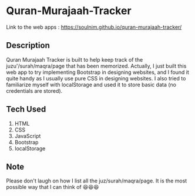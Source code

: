 # Quran-Murajaah-Tracker

Link to the web apps :
https://soulnim.github.io/quran-murajaah-tracker/

## Description
Quran Murajaah Tracker is built to help keep track of the juzu'/surah/maqra/page that has been memorized. Actually, I just built this web app to try implementing Bootstrap in designing websites, and I found it quite handy as I usually use pure CSS in designing websites. I also tried to familiarize myself with localStorage and used it to store basic data (no credentials are stored).

## Tech Used
1. HTML
2. CSS
3. JavaScript
4. Bootstrap
5. localStorage

## Note
Please don't laugh on how I list all the juz/surah/maqra/page. It is the most possible way that I can think of 😆😆😆

